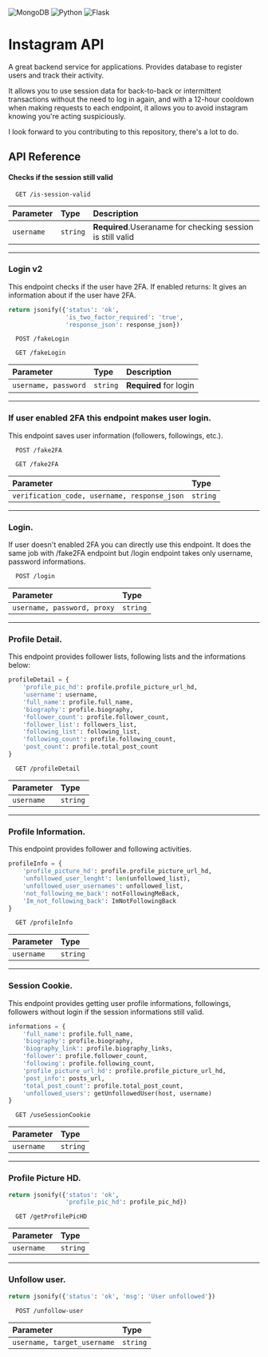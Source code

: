 ![MongoDB](https://img.shields.io/badge/MongoDB-%234ea94b.svg?style=for-the-badge&logo=mongodb&logoColor=white)
![Python](https://img.shields.io/badge/python-3670A0?style=for-the-badge&logo=python&logoColor=ffdd54)
![Flask](https://img.shields.io/badge/flask-%23000.svg?style=for-the-badge&logo=flask&logoColor=white)

# Instagram API

A great backend service for applications. 
Provides database to register users and track their activity.

It allows you to use session data for back-to-back or intermittent transactions without the need to log in again, and with a 12-hour cooldown when making requests to each endpoint, it allows you to avoid instagram knowing you're acting suspiciously.


I look forward to you contributing to this repository, there's a lot to do.



## API Reference

#### Checks if the session still valid

```http
  GET /is-session-valid
```

| Parameter | Type     | Description                |
| :-------- | :------- | :------------------------- |
| `username` | `string` | **Required**.Useraname for checking session is still valid|

---

### Login v2
This endpoint checks if the user have 2FA. If enabled returns:
It gives an information about if the user have 2FA.
```python
return jsonify({'status': 'ok',
                'is_two_factor_required': 'true',
                'response_json': response_json})
```

```http
  POST /fakeLogin
```
```http
  GET /fakeLogin
```

| Parameter | Type     | Description                       |
| :-------- | :------- | :-------------------------------- |
| `username, password`      | `string` | **Required** for login |

---

### If user enabled 2FA this endpoint makes user login.

This endpoint saves user information (followers, followings, etc.).

```http
  POST /fake2FA
```
```http
  GET /fake2FA
```

| Parameter | Type     | 
| :-------- | :------- |
| `verification_code, username, response_json`      | `string` |


---

### Login.

If user doesn't enabled 2FA you can directly use this endpoint. It does the same job with /fake2FA endpoint but /login endpoint takes only username, password informations.

```http
  POST /login
```

| Parameter | Type     | 
| :-------- | :------- |
| `username, password, proxy`      | `string` |

---

### Profile Detail.

This endpoint provides follower lists, following lists and the informations below:

```python
profileDetail = {
    'profile_pic_hd': profile.profile_picture_url_hd,
    'username': username,
    'full_name': profile.full_name,
    'biography': profile.biography,
    'follower_count': profile.follower_count,
    'follower_list': followers_list,
    'following_list': following_list,
    'following_count': profile.following_count,
    'post_count': profile.total_post_count
}

```

```http
  GET /profileDetail
```

| Parameter | Type     | 
| :-------- | :------- |
| `username`      | `string` |


---

### Profile Information.

This endpoint provides follower and following activities.

```python
profileInfo = {
    'profile_picture_hd': profile.profile_picture_url_hd,
    'unfollowed_user_lenght': len(unfollowed_list),
    'unfollowed_user_usernames': unfollowed_list,
    'not_following_me_back': notFollowingMeBack,
    'Im_not_following_back': ImNotFollowingBack
}
```

```http
  GET /profileInfo
```

| Parameter | Type     | 
| :-------- | :------- |
| `username`      | `string` |


---

### Session Cookie.

This endpoint provides getting user profile informations, followings, followers without login if the session informations still valid.

```python
informations = {
    'full_name': profile.full_name,
    'biography': profile.biography,
    'biography_link': profile.biography_links,
    'follower': profile.follower_count,
    'following': profile.following_count,
    'profile_picture_url_hd': profile.profile_picture_url_hd,
    'post_info': posts_url,
    'total_post_count': profile.total_post_count,
    'unfollowed_users': getUnfollowedUser(host, username)
}
```

```http
  GET /useSessionCookie
```

| Parameter | Type     | 
| :-------- | :------- |
| `username`      | `string` |


---

### Profile Picture HD.

```python
return jsonify({'status': 'ok',
                'profile_pic_hd': profile_pic_hd})
```

```http
  GET /getProfilePicHD
```

| Parameter | Type     | 
| :-------- | :------- |
| `username`      | `string` |


---

### Unfollow user.

```python
return jsonify({'status': 'ok', 'msg': 'User unfollowed'})
```

```http
  POST /unfollow-user
```

| Parameter | Type     | 
| :-------- | :------- |
| `username, target_username`      | `string` |
